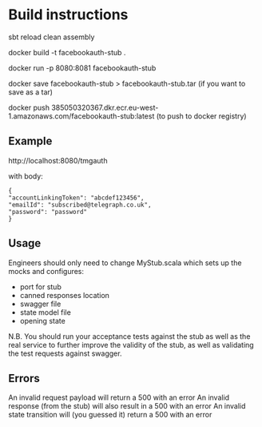# Build instructions
sbt reload clean assembly

docker build -t facebookauth-stub .

docker run -p 8080:8081 facebookauth-stub

docker save facebookauth-stub > facebookauth-stub.tar (if you want to save as a tar)

docker push 385050320367.dkr.ecr.eu-west-1.amazonaws.com/facebookauth-stub:latest (to push to docker registry)


## Example
http://localhost:8080/tmgauth

with body:
```
{
"accountLinkingToken": "abcdef123456",
"emailId": "subscribed@telegraph.co.uk",
"password": "password"
}
```

## Usage
Engineers should only need to change MyStub.scala which sets up the mocks and configures:
- port for stub
- canned responses location
- swagger file
- state model file
- opening state

N.B. You should run your acceptance tests against the stub as well as the real service
to further improve the validity of the stub, as well as validating the test requests
against swagger.

## Errors
An invalid request payload will return a 500 with an error
An invalid response (from the stub) will also result in a 500 with an error
An invalid state transition will (you guessed it) return a 500 with an error